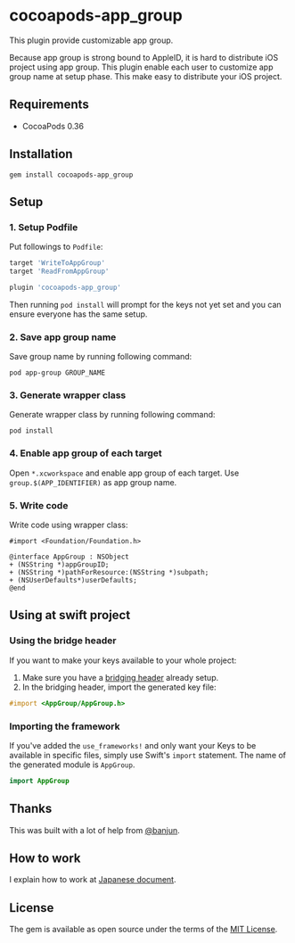 # cocoapods-app_group

This plugin provide customizable app group.

Because app group is strong bound to AppleID, it is hard to distribute iOS project using app group. This plugin enable each user to customize app group name at setup phase. This make easy to distribute your iOS project.

## Requirements

 * CocoaPods 0.36

## Installation

```
gem install cocoapods-app_group
```

## Setup
### 1. Setup Podfile
Put followings to `Podfile`:

```ruby
target 'WriteToAppGroup'
target 'ReadFromAppGroup'

plugin 'cocoapods-app_group'
```

Then running `pod install` will prompt for the keys not yet set and you can ensure everyone has the same setup.

### 2. Save app group name
Save group name by running following command:

```
pod app-group GROUP_NAME
```

### 3. Generate wrapper class
Generate wrapper class by running following command:

```
pod install
```

### 4. Enable app group of each target
Open `*.xcworkspace` and enable app group of each target. Use `group.$(APP_IDENTIFIER)` as app group name.

### 5. Write code
Write code using wrapper class:

```objc
#import <Foundation/Foundation.h>

@interface AppGroup : NSObject
+ (NSString *)appGroupID;
+ (NSString *)pathForResource:(NSString *)subpath;
+ (NSUserDefaults*)userDefaults;
@end
```

## Using at swift project
### Using the bridge header

If you want to make your keys available to your whole project:

1. Make sure you have a [bridging header](https://developer.apple.com/library/prerelease/ios/documentation/Swift/Conceptual/BuildingCocoaApps/MixandMatch.html) already setup.
2. In the bridging header, import the generated key file:
```objectivec
#import <AppGroup/AppGroup.h>
```

### Importing the framework

If you've added the `use_frameworks!` and only want your Keys to be available in
specific files, simply use Swift's `import` statement. The name of the generated
module is `AppGroup`.

```swift
import AppGroup
```

## Thanks
This was built with a lot of help from [@banjun](https://github.com/banjun).

## How to work
I explain how to work at [Japanese document](http://qiita.com/mzp/items/b5a9dda2d01e18655cbf).

## License

The gem is available as open source under the terms of the [MIT License](http://opensource.org/licenses/MIT).

